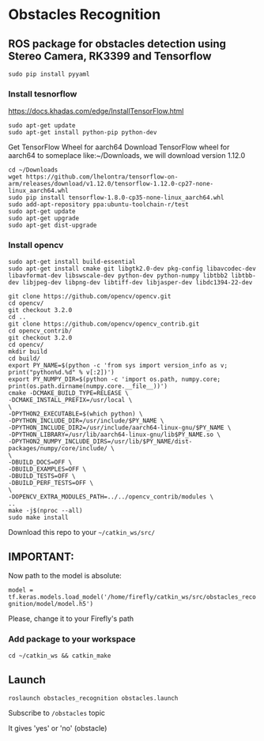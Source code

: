 # Obstacles Recognition
## ROS package for obstacles detection using Stereo Camera, RK3399 and Tensorflow

`sudo pip install pyyaml`
### Install tesnorflow
https://docs.khadas.com/edge/InstallTensorFlow.html
```
sudo apt-get update
sudo apt-get install python-pip python-dev
```
Get TensorFlow Wheel for aarch64
Download TensorFlow wheel for aarch64 to someplace like:~/Downloads, we will download version 1.12.0
```
cd ~/Downloads
wget https://github.com/lhelontra/tensorflow-on-arm/releases/download/v1.12.0/tensorflow-1.12.0-cp27-none-linux_aarch64.whl
sudo pip install tensorflow-1.8.0-cp35-none-linux_aarch64.whl
sudo add-apt-repository ppa:ubuntu-toolchain-r/test 
sudo apt-get update
sudo apt-get upgrade
sudo apt-get dist-upgrade
```

### Install opencv
```
sudo apt-get install build-essential
sudo apt-get install cmake git libgtk2.0-dev pkg-config libavcodec-dev libavformat-dev libswscale-dev python-dev python-numpy libtbb2 libtbb-dev libjpeg-dev libpng-dev libtiff-dev libjasper-dev libdc1394-22-dev

git clone https://github.com/opencv/opencv.git
cd opencv/
git checkout 3.2.0
cd ..
git clone https://github.com/opencv/opencv_contrib.git
cd opencv_contrib/
git checkout 3.2.0
cd opencv/
mkdir build
cd build/
export PY_NAME=$(python -c 'from sys import version_info as v; print("python%d.%d" % v[:2])')
export PY_NUMPY_DIR=$(python -c 'import os.path, numpy.core; print(os.path.dirname(numpy.core.__file__))')
cmake -DCMAKE_BUILD_TYPE=RELEASE \
-DCMAKE_INSTALL_PREFIX=/usr/local \
\
-DPYTHON2_EXECUTABLE=$(which python) \
-DPYTHON_INCLUDE_DIR=/usr/include/$PY_NAME \
-DPYTHON_INCLUDE_DIR2=/usr/include/aarch64-linux-gnu/$PY_NAME \
-DPYTHON_LIBRARY=/usr/lib/aarch64-linux-gnu/lib$PY_NAME.so \
-DPYTHON2_NUMPY_INCLUDE_DIRS=/usr/lib/$PY_NAME/dist-packages/numpy/core/include/ \
\
-DBUILD_DOCS=OFF \
-DBUILD_EXAMPLES=OFF \
-DBUILD_TESTS=OFF \
-DBUILD_PERF_TESTS=OFF \
\
-DOPENCV_EXTRA_MODULES_PATH=../../opencv_contrib/modules \
..
make -j$(nproc --all)
sudo make install
```

Download this repo to your `~/catkin_ws/src/`

## IMPORTANT:
Now path to the model is absolute:

`model = tf.keras.models.load_model('/home/firefly/catkin_ws/src/obstacles_recognition/model/model.h5')`

Please, change it to your Firefly's path

### Add package to your workspace

`cd ~/catkin_ws && catkin_make`

## Launch

`roslaunch obstacles_recognition obstacles.launch`

Subscribe to `/obstacles` topic

It gives 'yes' or 'no' (obstacle)